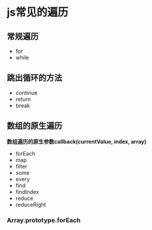 # js常见的遍历

## 常规遍历

- for
- while

## 跳出循环的方法

- continue
- return
- break

## 数组的原生遍历

**数组遍历的原生参数callback(currentValue, index, array)**

- forEach
- map
- filter
- some
- every
- find
- findIndex
- reduce
- reduceRight

### Array.prototype.forEach
